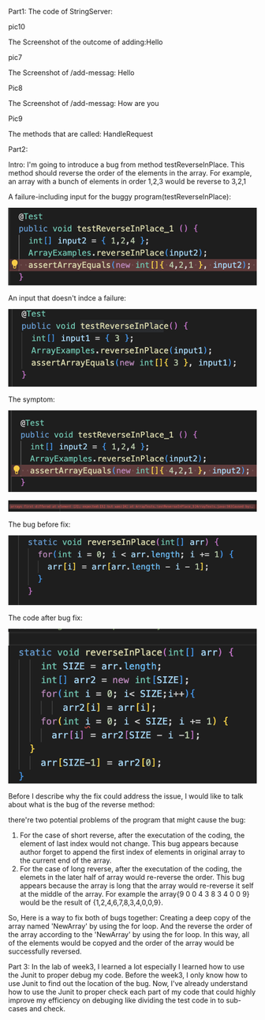 Part1:
The code of StringServer:

pic10

The Screenshot of the outcome of adding:Hello

pic7

The Screenshot of /add-messag: Hello

Pic8

The Screenshot of /add-messag: How are you

Pic9

The methods that are called: HandleRequest

Part2:

Intro: I'm going to introduce a bug from method testReverseInPlace. This method
should reverse the order of the elements in the array. For example, an array with a bunch of elements in 
order 1,2,3 would be reverse to 3,2,1

A failure-including input for the buggy program(testReverseInPlace):

![ing](1.png)

An input that doesn't indce a failure:

![ing](2.png)

The symptom:

![ing](3.png)

![ing](4.png)

The bug before fix:

![ing](5.png)

The code after bug fix:

![ing](6.png)

Before I describe why the fix could address the issue,
I would like to talk about what is the bug of the reverse method:

there're two potential problems of the program that might cause the bug:
1. For the case of short reverse, after the executation of the coding, the element of last index would not change.
This bug appears because author forget to append the first index of elements in original array to the current end of the array.
2. For the case of long reverse, after the executation of the coding, the elemets in the later half of array would
re-reverse the order.
This bug appears because the array is long that the array would re-reverse it self at the middle of the array.
For example the array{9	0	0	4	3	8	3	4	0	0	9} would be the result of {1,2,4,6,7,8,3,4,0,0,9}.

So, Here is a way to fix both of bugs together:
Creating a deep copy of the array named 'NewArray' by using the for loop. And the reverse the order of the array according to the 'NewArray' by using the
for loop. In this way, all of the elements would be copyed and the order of the array would be successfully reversed.

Part 3:
In the lab of week3, I learned a lot especially I learned how to use the Junit to proper debug my code.
Before the week3, I only know how to use Junit to find out the location of the bug. Now, I've already understand how to use the Junit to proper check each
part of my code that could highly improve my efficiency on debuging like dividing the test code in to sub-cases and check.
